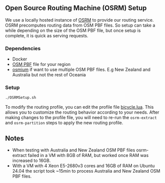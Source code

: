 ## Open Source Routing Machine (OSRM) Setup

We use a locally hosted instance of [OSRM](https://github.com/Project-OSRM/osrm-backend/tree/master) to provide our routing service.
OSRM precomputes routing data from OSM PBF files. So setup can take a while depending on the size of the OSM PBF file, but once setup is complete, it is quick as serving requests.

### Dependencies

- Docker
- [OSM PBF](https://download.geofabrik.de/) file for your region
- [osmium](https://wiki.openstreetmap.org/wiki/Osmium) if want to use multiple OSM PBF files. E.g New Zealand and Australia but not the rest of Oceania

### Setup

```bash
./OSRMSetup.sh
```

To modify the routing profile, you can edit the profile file [bicycle.lua](https://github.com/Project-OSRM/osrm-backend/blob/master/profiles/bicycle.lua). This allows you to customize the routing behavior according to your needs. After making changes to the profile file, you will need to re-run the `osrm-extract` and `osrm-partition` steps to apply the new routing profile.


## Notes
- When testing with Australia and New Zealand OSM PBF files osrm-extract failed in a VM with 8GB of RAM, but worked once RAM was increased to 16GB.
- With a VM with 4 Xeon E5-2680v3 cores and 16GB of RAM on Ubuntu 24.04 the script took ~15min to process Australia and New Zealand OSM PBF files.